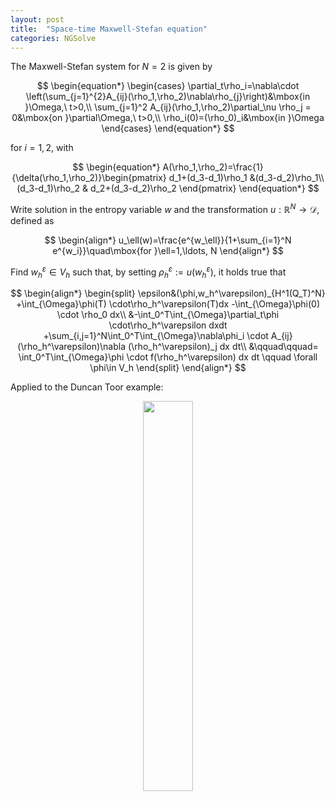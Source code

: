 ```yaml
---
layout: post
title:  "Space-time Maxwell-Stefan equation"
categories: NGSolve 
---
```


<script type="text/javascript"
        src="https://cdnjs.cloudflare.com/ajax/libs/mathjax/2.7.0/MathJax.js?config=TeX-AMS_CHTML"></script>
<script type="text/x-mathjax-config">
MathJax.Hub.Config({
tex2jax: {
inlineMath: [['$','$'], ['\\(','\\)']],
processEscapes: true},
jax: ["input/TeX","input/MathML","input/AsciiMath","output/CommonHTML"],
extensions: ["tex2jax.js","mml2jax.js","asciimath2jax.js","MathMenu.js","MathZoom.js","AssistiveMML.js", "[Contrib]/a11y/accessibility-menu.js"],
TeX: {
extensions: ["AMSmath.js","AMSsymbols.js","noErrors.js","noUndefined.js"],
equationNumbers: {
autoNumber: "AMS"
}
}
});
</script>


The Maxwell-Stefan system for $N=2$ is given by

$$
\begin{equation*}
\begin{cases}
\partial_t\rho_i=\nabla\cdot \left(\sum_{j=1}^{2}A_{ij}(\rho_1,\rho_2)\nabla\rho_{j}\right)&\mbox{in }\Omega,\ t>0,\\
\sum_{j=1}^2 A_{ij}(\rho_1,\rho_2)\partial_\nu \rho_j = 0&\mbox{on }\partial\Omega,\ t>0,\\
\rho_i(0)=(\rho_0)_i&\mbox{in }\Omega
\end{cases}
\end{equation*}
$$

for $i=1,2$, with

$$
\begin{equation*}
A(\rho_1,\rho_2)=\frac{1}{\delta(\rho_1,\rho_2)}\begin{pmatrix}
d_1+(d_3-d_1)\rho_1 &(d_3-d_2)\rho_1\\
(d_3-d_1)\rho_2 & d_2+(d_3-d_2)\rho_2
\end{pmatrix}
\end{equation*}
$$

Write solution in the entropy variable $w$ and the transformation $u:\mathbb R^N\to\mathcal D$, defined as

$$
\begin{align*}
u_\ell(w)=\frac{e^{w_\ell}}{1+\sum_{i=1}^N e^{w_i}}\quad\mbox{for
}\ell=1,\ldots, N
\end{align*}
$$

Find $w_h^\varepsilon\in V_h$ such that, by setting $\rho_h^\varepsilon := u(w_h^\varepsilon)$, it holds true that

$$
\begin{align*} \begin{split}
\epsilon&(\phi,w_h^\varepsilon)_{H^1(Q_T)^N}
+\int_{\Omega}\phi(T) \cdot\rho_h^\varepsilon(T)dx
-\int_{\Omega}\phi(0) \cdot \rho_0 dx\\
&-\int_0^T\int_{\Omega}\partial_t\phi \cdot\rho_h^\varepsilon dxdt 
+\sum_{i,j=1}^N\int_0^T\int_{\Omega}\nabla\phi_i \cdot A_{ij}(\rho_h^\varepsilon)\nabla (\rho_h^\varepsilon)_j dx dt\\
&\qquad\qquad= \int_0^T\int_{\Omega}\phi \cdot f(\rho_h^\varepsilon) dx dt
 \qquad \forall \phi\in V_h
\end{split} \end{align*}
$$

Applied to the Duncan Toor example: 

<div align="middle"><img src="/assets/duncantoor.gif" width="40%" align="middle"/></div>
